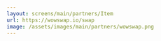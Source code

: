 ```yaml
---
layout: screens/main/partners/Item
url: https://wowswap.io/swap
image: /assets/images/main/partners/wowswap.png
---
```



